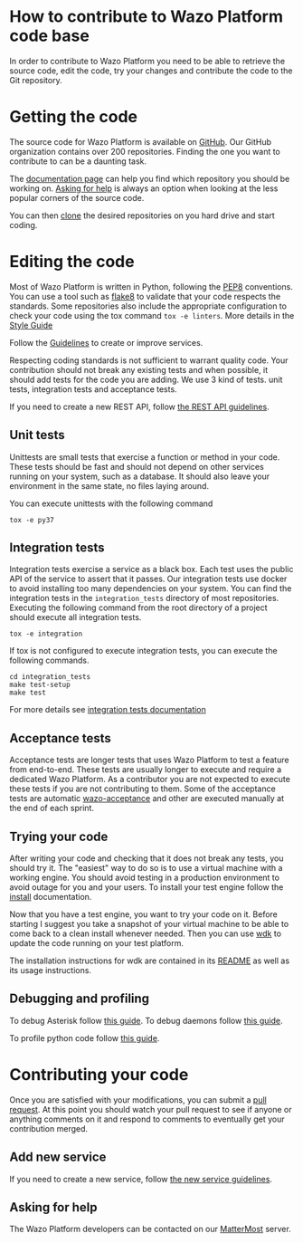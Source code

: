 # How to contribute to Wazo Platform code base

In order to contribute to Wazo Platform you need to be able to
retrieve the source code, edit the code, try your changes and contribute
the code to the Git repository.

# Getting the code

The source code for Wazo Platform is available on
[GitHub](https://github.com/wazo-platform). Our GitHub organization contains
over 200 repositories. Finding the one you want to contribute to can be a
daunting task.

The [documentation page](/documentation) can help you find
which repository you should be working on.
[Asking for help](#asking-for-help) is always an option when looking at the
less popular corners of the source code.

You can then
[clone](https://help.github.com/en/articles/cloning-a-repository) the
desired repositories on you hard drive and start coding.

# Editing the code

Most of Wazo Platform is written in Python, following the
[PEP8](https://www.python.org/dev/peps/pep-0008/) conventions. You can
use a tool such as [flake8](http://flake8.pycqa.org/en/latest/) to
validate that your code respects the standards. Some repositories also
include the appropriate configuration to check your code using the tox
command `tox -e linters`. More details in the [Style Guide](/uc-doc/contributors/style_guide)

Follow the [Guidelines](/uc-doc/contributors/guidelines) to create or improve services.

Respecting coding standards is not sufficient to warrant quality code.
Your contribution should not break any existing tests and when possible,
it should add tests for the code you are adding. We use 3 kind of tests.
unit tests, integration tests and acceptance tests.

If you need to create a new REST API, follow [the REST API guidelines](/contribute/rest).

## Unit tests

Unittests are small tests that exercise a function or method in your
code. These tests should be fast and should not depend on other services
running on your system, such as a database. It should also leave your
environment in the same state, no files laying around.

You can execute unittests with the following command

```shell
tox -e py37
```

## Integration tests

Integration tests exercise a service as a black box. Each test uses
the public API of the service to assert that it passes. Our
integration tests use docker to avoid installing too many dependencies
on your system. You can find the integration tests in the
`integration_tests` directory of most repositories. Executing the
following command from the root directory of a project should execute
all integration tests.

```shell
tox -e integration
```

If tox is not configured to execute integration tests, you can execute
the following commands.

```shell
cd integration_tests
make test-setup
make test
```

For more details see [integration tests documentation](/uc-doc/contributors/integration-tests.md)

## Acceptance tests

Acceptance tests are longer tests that uses Wazo Platform to test a feature
from end-to-end. These tests are usually longer to execute and require a
dedicated Wazo Platform. As a contributor you are not expected to
execute these tests if you are not contributing to them. Some of the
acceptance tests are automatic
[wazo-acceptance](http://github.com/wazo-platform/wazo-acceptance) and other
are executed manually at the end of each sprint.

## Trying your code

After writing your code and checking that it does not break any tests,
you should try it. The "easiest" way to do so is to use a virtual
machine with a working engine. You should avoid testing in a production
environment to avoid outage for you and your users. To install your test
engine follow the [install](/uc-doc/installation/install-system) documentation.

Now that you have a test engine, you want to try your code on it. Before
starting I suggest you take a snapshot of your virtual machine to be
able to come back to a clean install whenever needed. Then you can use
[wdk](http://github.com/wazo-platform/wazo-sdk) to update the code running on
your test platform.

The installation instructions for wdk are contained in its
[README](https://github.com/wazo-platform/wazo-sdk/blob/master/README.md) as
well as its usage instructions.

## Debugging and profiling

To debug Asterisk follow [this guide](/uc-doc/contributors/debug_asterisk). To
debug daemons follow [this guide](/uc-doc/contributors/debug_daemon).

To profile python code follow [this guide](/uc-doc/contributors/profile_python).

# Contributing your code

Once you are satisfied with your modifications, you can submit a [pull
request](https://help.github.com/en/articles/creating-a-pull-request-from-a-fork).
At this point you should watch your pull request to see if anyone or
anything comments on it and respond to comments to eventually get your
contribution merged.

## Add new service

If you need to create a new service, follow [the new service guidelines](/contribute/new_service).

## Asking for help

The Wazo Platform developers can be contacted on our
[MatterMost](https://mm.wazo.community/wazo-platform/channels/town-square)
server.
